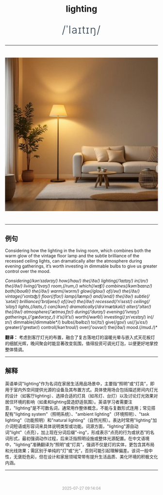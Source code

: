 <div align="center">

# lighting

<div style="margin: 30px 0;">
<h1 style="font-size: 2.5em; font-weight: 300; letter-spacing: 2px; margin: 0; color: #2c3e50;">
/ˈlaɪtɪŋ/
</h1>
</div>

</div>

---

<div align="center" style="margin: 40px 0;">

![lighting](images/lighting.png)

</div>

---

## 例句

Considering how the lighting in the living room, which combines both the warm glow of the vintage floor lamp and the subtle brilliance of the recessed ceiling lights, can dramatically alter the atmosphere during evening gatherings, it’s worth investing in dimmable bulbs to give us greater control over the mood.

*Considering(/kənˈsɪdərɪŋ/) how(/haʊ/) the(/ðə/) lighting(/ˈlaɪtɪŋ/) in(/ɪn/) the(/ðə/) living(/ˈlɪvɪŋ/) room,(/rum,/) which(/wɪʧ/) combines(/kəmˈbaɪnz/) both(/boʊθ/) the(/ðə/) warm(/wɔrm/) glow(/gloʊ/) of(/əv/) the(/ðə/) vintage(/ˈvɪntɪʤ/) floor(/flɔr/) lamp(/læmp/) and(/ənd/) the(/ðə/) subtle(/ˈsətəl/) brilliance(/ˈbrɪljəns/) of(/əv/) the(/ðə/) recessed(/ˈriˈsɛst/) ceiling(/ˈsilɪŋ/) lights,(/laɪts,/) can(/kən/) dramatically(/drəˈmætɪkəli/) alter(/ˈɔltər/) the(/ðə/) atmosphere(/ˈætməsˌfɪr/) during(/ˈdʊrɪŋ/) evening(/ˈivnɪŋ/) gatherings,(/ˈgæðərɪŋz,/) it’s(/it’s*/) worth(/wərθ/) investing(/ˌɪnˈvɛstɪŋ/) in(/ɪn/) dimmable(/dimmable*/) bulbs(/bəlbz/) to(/tɪ/) give(/gɪv/) us(/ˈjuˈɛs/) greater(/ˈgreɪtər/) control(/kənˈtroʊl/) over(/ˈoʊvər/) the(/ðə/) mood.(/mud./)*

**翻译：** 考虑到客厅灯光的布置，融合了复古落地灯的温暖光晕与嵌入式天花板灯的细腻光辉，晚间聚会时能显著改变氛围，值得投资可调光灯泡，以便更好地掌控整体情调。

---

## 解释

英语单词"lighting"作为名词在家居生活用品场景中，主要指“照明”或“灯具”，即用于室内外空间提供光源的设备及其布置方式。具体使用场合包括描述房间内灯光的设计（如客厅lighting）、选择合适的灯具（如吊灯、台灯）以及讨论灯光效果对居住环境的影响（如柔和lighting营造舒适氛围）。英语学习者需要注意，"lighting"是不可数名词，通常用作整体概念，不能与复数形式连用；常见搭配有"lighting system"（照明系统）、"ambient lighting"（环境照明）、"task lighting"（功能照明）和"natural lighting"（自然光照）。表达时常用"lighting"加介词短语或形容词来具体说明类型或功能。词源方面，"lighting"源自动词"light"（点亮），加上现在分词后缀"-ing"，形成表示“点亮的行为或状态”的名词形式，最初强调动作过程，后来泛指照明设施或整体光源配置。在中文语境中，"lighting"准确翻译为“照明”或“灯具”，强调不仅是灯的实体，更包含其布局和光线效果；需区别于单纯的“灯”或“光”，否则可能引起理解偏差。该词一般中性，无褒贬色彩，但在设计和家居领域常带有提升生活品质、美化环境的积极文化内涵。


---

<div align="center" style="margin-top: 50px;">
<small style="color: #999; font-size: 0.9em;">2025-07-27 09:14:04</small>
</div>

